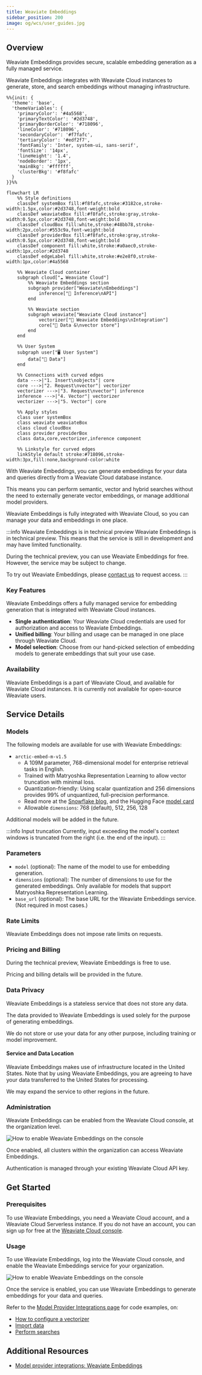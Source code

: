 ```yaml
---
title: Weaviate Embeddings
sidebar_position: 200
image: og/wcs/user_guides.jpg
---
```


## Overview

Weaviate Embeddings provides secure, scalable embedding generation as a fully managed service.

Weaviate Embeddings integrates with Weaviate Cloud instances to generate, store, and search embeddings without managing infrastructure.

```mermaid
%%{init: {
  'theme': 'base',
  'themeVariables': {
    'primaryColor': '#4a5568',
    'primaryTextColor': '#2d3748',
    'primaryBorderColor': '#718096',
    'lineColor': '#718096',
    'secondaryColor': '#f7fafc',
    'tertiaryColor': '#edf2f7',
    'fontFamily': 'Inter, system-ui, sans-serif',
    'fontSize': '14px',
    'lineHeight': '1.4',
    'nodeBorder': '1px',
    'mainBkg': '#ffffff',
    'clusterBkg': '#f8fafc'
  }
}}%%

flowchart LR
    %% Style definitions
    classDef systemBox fill:#f8fafc,stroke:#3182ce,stroke-width:1.5px,color:#2d3748,font-weight:bold
    classDef weaviateBox fill:#f8fafc,stroke:gray,stroke-width:0.5px,color:#2d3748,font-weight:bold
    classDef cloudBox fill:white,stroke:#48bb78,stroke-width:2px,color:#553c9a,font-weight:bold
    classDef providerBox fill:#f8fafc,stroke:gray,stroke-width:0.5px,color:#2d3748,font-weight:bold
    classDef component fill:white,stroke:#a0aec0,stroke-width:1px,color:#2d3748
    classDef edgeLabel fill:white,stroke:#e2e8f0,stroke-width:1px,color:#4a5568

    %% Weaviate Cloud container
    subgraph cloud["☁️ Weaviate Cloud"]
        %% Weaviate Embeddings section
        subgraph provider["Weaviate\nEmbeddings"]
            inference["🤖 Inference\nAPI"]
        end

        %% Weaviate section
        subgraph weaviate["Weaviate Cloud instance"]
            vectorizer["🔌 Weaviate Embeddings\nIntegration"]
            core["💾 Data &\nvector store"]
        end
    end

    %% User System
    subgraph user["🖥️ User System"]
        data["📄 Data"]
    end

    %% Connections with curved edges
    data --->|"1. Insert\nobjects"| core
    core --->|"2. Request\nvector"| vectorizer
    vectorizer --->|"3. Request\nvector"| inference
    inference --->|"4. Vector"| vectorizer
    vectorizer --->|"5. Vector"| core

    %% Apply styles
    class user systemBox
    class weaviate weaviateBox
    class cloud cloudBox
    class provider providerBox
    class data,core,vectorizer,inference component

    %% Linkstyle for curved edges
    linkStyle default stroke:#718096,stroke-width:3px,fill:none,background-color:white
```

With Weaviate Embeddings, you can generate embeddings for your data and queries directly from a Weaviate Cloud database instance.

This means you can perform semantic, vector and hybrid searches without the need to externally generate vector embeddings, or manage additional model providers.

Weaviate Embeddings is fully integrated with Weaviate Cloud, so you can manage your data and embeddings in one place.

:::info Weaviate Embeddings is in technical preview
Weaviate Embeddings is in technical preview. This means that the service is still in development and may have limited functionality.
<br/>

During the technical preview, you can use Weaviate Embeddings for free. However, the service may be subject to change.
<br/>

To try out Weaviate Embeddings, please [contact us](/embeddings) to request access.
:::

### Key Features

Weaviate Embeddings offers a fully managed service for embedding generation that is integrated with Weaviate Cloud instances.

- **Single authentication**: Your Weaviate Cloud credentials are used for authorization and access to Weaviate Embeddings.
- **Unified billing**: Your billing and usage can be managed in one place through Weaviate Cloud.
- **Model selection**: Choose from our hand-picked selection of embedding models to generate embeddings that suit your use case.

### Availability

Weaviate Embeddings is a part of Weaviate Cloud, and available for Weaviate Cloud instances. It is currently not available for open-source Weaviate users.

## Service Details

### Models

The following models are available for use with Weaviate Embeddings:

- `arctic-embed-m-v1.5`
    - A 109M parameter, 768-dimensional model for enterprise retrieval tasks in English.
    - Trained with Matryoshka Representation Learning to allow vector truncation with minimal loss.
    - Quantization-friendly: Using scalar quantization and 256 dimensions provides 99% of unquantized, full-precision performance.
    - Read more at the [Snowflake blog](https://www.snowflake.com/engineering-blog/arctic-embed-m-v1-5-enterprise-retrieval/), and the Hugging Face [model card](https://huggingface.co/Snowflake/snowflake-arctic-embed-m-v1.5)
    - Allowable `dimensions`: 768 (default), 512, 256, 128

Additional models will be added in the future.

:::info Input truncation
Currently, input exceeding the model's context windows is truncated from the right (i.e. the end of the input).
:::

### Parameters

- `model` (optional): The name of the model to use for embedding generation.
- `dimensions` (optional): The number of dimensions to use for the generated embeddings. Only available for models that support Matryoshka Representation Learning.
- `base_url` (optional): The base URL for the Weaviate Embeddings service. (Not required in most cases.)

### Rate Limits

Weaviate Embeddings does not impose rate limits on requests.

### Pricing and Billing

During the technical preview, Weaviate Embeddings is free to use.

Pricing and billing details will be provided in the future.

### Data Privacy

Weaviate Embeddings is a stateless service that does not store any data.

The data provided to Weaviate Embeddings is used solely for the purpose of generating embeddings.

We do not store or use your data for any other purpose, including training or model improvement.

#### Service and Data Location

Weaviate Embeddings makes use of infrastructure located in the United States. Note that by using Weaviate Embeddings, you are agreeing to have your data transferred to the United States for processing.

We may expand the service to other regions in the future.

### Administration

Weaviate Embeddings can be enabled from the Weaviate Cloud console, at the organization level.

![How to enable Weaviate Embeddings on the console](../img/enable_weaviate_embeddings.png)

Once enabled, all clusters within the organization can access Weaviate Embeddings.

Authentication is managed through your existing Weaviate Cloud API key.

## Get Started

### Prerequisites

To use Weaviate Embeddings, you need a Weaviate Cloud account, and a Weaviate Cloud Serverless instance. If you do not have an account, you can sign up for free at the [Weaviate Cloud console](https://console.weaviate.cloud/).

### Usage

To use Weaviate Embeddings, log into the Weaviate Cloud console, and enable the Weaviate Embeddings service for your organization.

![How to enable Weaviate Embeddings on the console](../img/enable_weaviate_embeddings.png)

Once the service is enabled, you can use Weaviate Embeddings to generate embeddings for your data and queries.

Refer to the [Model Provider Integrations page](/developers/weaviate/model-providers/weaviate-embeddings/embeddings) for code examples, on:
- [How to configure a vectorizer](/developers/weaviate/model-providers/weaviate-embeddings/embeddings#configure-the-vectorizer)
- [Import data](/developers/weaviate/model-providers/weaviate-embeddings/embeddings#data-import)
- [Perform searches](/developers/weaviate/model-providers/weaviate-embeddings/embeddings#searches)

## Additional Resources

- [Model provider integrations: Weaviate Embeddings](/developers/weaviate/model-providers/weaviate-embeddings/embeddings)
